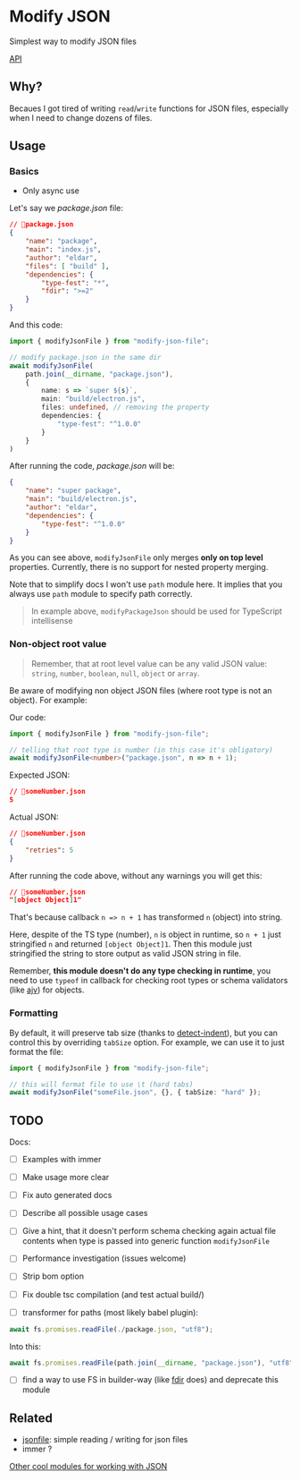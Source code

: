 # Modify JSON

Simplest way to modify JSON files

[API](https://paka.dev/npm/modify-json-file)

## Why?

Becaues I got tired of writing `read`/`write` functions for JSON files, especially when I need to change dozens of files.

## Usage

### Basics

- Only async use

Let's say we *package.json* file:
```json
// 📁package.json
{
    "name": "package",
    "main": "index.js",
    "author": "eldar",
    "files": [ "build" ],
    "dependencies": {
        "type-fest": "*",
        "fdir": ">=2"
    }
}
```

And this code:

```ts
import { modifyJsonFile } from "modify-json-file";

// modify package.json in the same dir
await modifyJsonFile(
    path.join(__dirname, "package.json"),
    {
        name: s => `super ${s}`,
        main: "build/electron.js",
        files: undefined, // removing the property
        dependencies: {
            "type-fest": "^1.0.0"
        }
    }
)
```

After running the code, *package.json* will be:

```json
{
    "name": "super package",
    "main": "build/electron.js",
    "author": "eldar",
    "dependencies": {
        "type-fest": "^1.0.0"
    }
}
```

As you can see above, `modifyJsonFile` only merges **only on top level** properties. Currently, there is no support for nested property merging.

Note that to simplify docs I won't use `path` module here. It implies that you always use `path` module to specify path correctly.

> In example above, `modifyPackageJson` should be used for TypeScript intellisense

### Non-object root value

> Remember, that at root level value can be any valid JSON value: `string`, `number`, `boolean`, `null`, `object` or `array`.

Be aware of modifying non object JSON files (where root type is not an object). For example:

Our code:

```ts
import { modifyJsonFile } from "modify-json-file";

// telling that root type is number (in this case it's obligatory)
await modifyJsonFile<number>("package.json", n => n + 1);
```

Expected JSON:

```json
// 📁someNumber.json
5
```

Actual JSON:

```json
// 📁someNumber.json
{
    "retries": 5
}
```

After running the code above, without any warnings you will get this:

```json
// 📁someNumber.json
"[object Object]1"
```

That's because callback `n => n + 1` has transformed `n` (object) into string.

Here, despite of the TS type (number), `n` is object in runtime, so `n + 1` just stringified `n` and returned `[object Object]1`.
Then this module just stringified the string to store output as valid JSON string in file.

Remember, **this module doesn't do any type checking in runtime**, you need to use `typeof` in callback for checking root types or schema validators (like [ajv](http://npmjs.com/ajv)) for objects.

### Formatting

By default, it will preserve tab size (thanks to [detect-indent](https://www.npmjs.com/package/detect-indent)), but you can control this by overriding `tabSize` option. For example, we can use it to just format the file:

```ts
import { modifyJsonFile } from "modify-json-file";

// this will format file to use \t (hard tabs)
await modifyJsonFile("someFile.json", {}, { tabSize: "hard" });
```

## TODO

Docs:

- [ ] Examples with immer
- [ ] Make usage more clear
- [ ] Fix auto generated docs
- [ ] Describe all possible usage cases
- [ ] Give a hint, that it doesn't perform schema checking again actual file contents when type is passed into generic function `modifyJsonFile`

- [ ] Performance investigation (issues welcome)
- [ ] Strip bom option
- [ ] Fix double tsc compilation (and test actual build/)
- [ ] transformer for paths (most likely babel plugin):

```ts
await fs.promises.readFile(./package.json, "utf8");
```

Into this:

```ts
await fs.promises.readFile(path.join(__dirname, "package.json"), "utf8");
```

- [ ] find a way to use FS in builder-way (like [fdir](https://www.npmjs.com/package/fdir) does) and deprecate this module

## Related

<!-- With *jsonfile*, you need to read / write objects. 1 function is simpler. That's super important for me, because I need to work with JSON files a lot. -->

- [jsonfile](https://npmjs.com/jsonfile): simple reading / writing for json files
- immer ?

[Other cool modules for working with JSON](https://github.com/search?q=user%3Asindresorhus+json)
